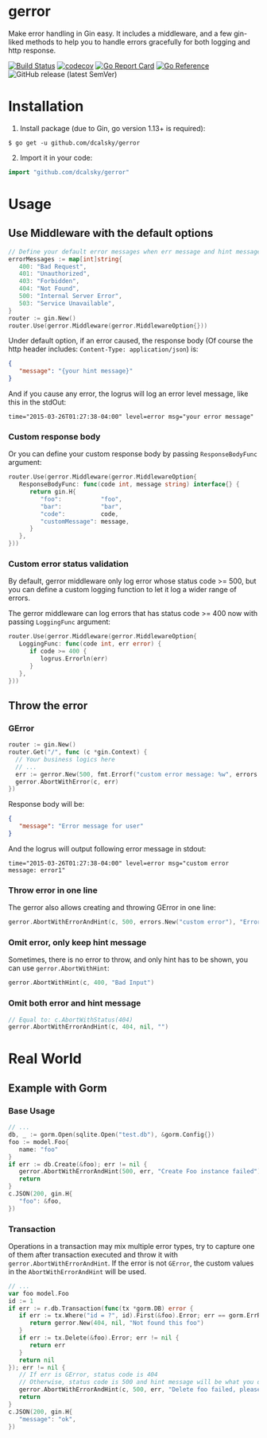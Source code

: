 gerror
====
Make error handling in Gin easy. It includes a middleware, and a few gin-liked methods to help you to handle errors gracefully for both logging and http response.

[![Build Status](https://travis-ci.com/dcalsky/gerror.svg?branch=master)](https://travis-ci.com/dcalsky/gerror)
[![codecov](https://codecov.io/gh/dcalsky/gerror/branch/master/graph/badge.svg?token=5PLZVKDMVD)](https://codecov.io/gh/dcalsky/gerror)
[![Go Report Card](https://goreportcard.com/badge/github.com/dcalsky/gerror)](https://goreportcard.com/report/github.com/dcalsky/gerror)
[![Go Reference](https://pkg.go.dev/badge/github.com/dcalsky/gerror.svg)](https://pkg.go.dev/github.com/dcalsky/gerror)
![GitHub release (latest SemVer)](https://img.shields.io/github/v/release/dcalsky/gerror)

# Installation

1. Install package (due to Gin, go version 1.13+ is required):

```shell
$ go get -u github.com/dcalsky/gerror
```

2. Import it in your code:

```go
import "github.com/dcalsky/gerror"
```

# Usage

## Use Middleware with the default options

```go
// Define your default error messages when err message and hint message are empty
errorMessages := map[int]string{
   400: "Bad Request",
   401: "Unauthorized",
   403: "Forbidden",
   404: "Not Found",
   500: "Internal Server Error",
   503: "Service Unavailable",
}
router := gin.New()
router.Use(gerror.Middleware(gerror.MiddlewareOption{}))
```

Under default option, if an error caused, the response body (Of course the http header includes: `Content-Type: application/json`) is:

```json
{
   "message": "{your hint message}"
}
```

And if you cause any error, the logrus will log an error level message, like this in the stdOut:

```text
time="2015-03-26T01:27:38-04:00" level=error msg="your error message"
```

### Custom response body

Or you can define your custom response body by passing `ResponseBodyFunc` argument:

```go
router.Use(gerror.Middleware(gerror.MiddlewareOption{
   ResponseBodyFunc: func(code int, message string) interface{} {
      return gin.H{
         "foo":           "foo",
         "bar":           "bar",
         "code":          code,
         "customMessage": message,
      }
   },
}))
```

### Custom error status validation

By default, gerror middleware only log error whose status code >= 500, but you can define a custom logging function to let it log a wider range of errors.

The gerror middleware can log errors that has status code >= 400 now with passing `LoggingFunc` argument:

```go
router.Use(gerror.Middleware(gerror.MiddlewareOption{
   LoggingFunc: func(code int, err error) {
      if code >= 400 {
         logrus.Errorln(err)
      }
   },
}))
```


## Throw the error
### GError

```go
router := gin.New()
router.Get("/", func (c *gin.Context) {
  // Your business logics here
  // ... 
  err := gerror.New(500, fmt.Errorf("custom error message: %w", errors.New("error1")), "Error message for user")
  gerror.AbortWithError(c, err)
})
```

Response body will be:

```json
{
   "message": "Error message for user"
}
```

And the logrus will output following error message in stdout:

```
time="2015-03-26T01:27:38-04:00" level=error msg="custom error message: error1"
```

### Throw error in one line

The gerror also allows creating and throwing GError in one line:

```go
gerror.AbortWithErrorAndHint(c, 500, errors.New("custom error"), "Error message for user")
```

### Omit error, only keep hint message

Sometimes, there is no error to throw, and only hint has to be shown, you can use `gerror.AbortWithHint`:

```go
gerror.AbortWithHint(c, 400, "Bad Input")
```

### Omit both error and hint message

```go
// Equal to: c.AbortWithStatus(404)
gerror.AbortWithErrorAndHint(c, 404, nil, "") 
```

# Real World

## Example with Gorm

### Base Usage

```go
// ...
db, _ := gorm.Open(sqlite.Open("test.db"), &gorm.Config{})
foo := model.Foo{
   name: "foo"
}
if err := db.Create(&foo); err != nil {
   gerror.AbortWithErrorAndHint(500, err, "Create Foo instance failed")
   return
}
c.JSON(200, gin.H{
   "foo": &foo,
})
```


### Transaction

Operations in a transaction may mix multiple error types, try to capture one of them after transaction executed and throw it with `gerror.AbortWithErrorAndHint`. If the error is not `GError`, the custom values in the `AbortWithErrorAndHint` will be used.

```go
// ...
var foo model.Foo
id := 1
if err := r.db.Transaction(func(tx *gorm.DB) error {
   if err := tx.Where("id = ?", id).First(&foo).Error; err == gorm.ErrRecordNotFound {
      return gerror.New(404, nil, "Not found this foo")
   }
   if err := tx.Delete(&foo).Error; err != nil {
      return err
   }
   return nil
}); err != nil {
   // If err is GError, status code is 404
   // Otherwise, status code is 500 and hint message will be what you defined.
   gerror.AbortWithErrorAndHint(c, 500, err, "Delete foo failed, please retry it again")
   return
}
c.JSON(200, gin.H{
   "message": "ok",
})
```